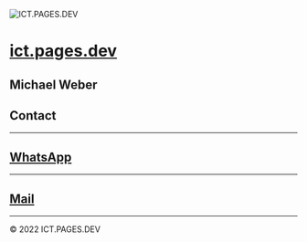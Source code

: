 ![ICT.PAGES.DEV](https://ict.pages.dev/ict.pages.svg "ICT.PAGES.DEV")
# **[ict.pages.dev](https://ict.pages.dev)**
## Michael Weber
## **Contact**
---
## **[WhatsApp](https://wa.me/message/JIWJISLKSAKQG1)**
---
## **[Mail](mailto:michael.weber.x@gmail.com)**
---
© 2022 ICT.PAGES.DEV
